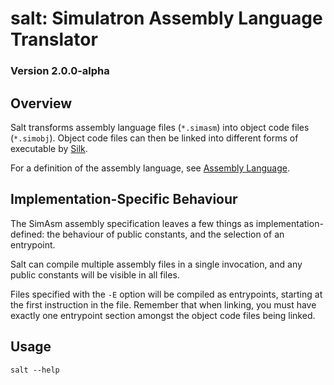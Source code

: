 # salt: Simulatron Assembly Language Translator
### Version 2.0.0-alpha

## Overview
Salt transforms assembly language files (`*.simasm`) into object code files (`*.simobj`). Object code files can then be linked into different forms of executable by [Silk](../simulatron-silk/README.md).

For a definition of the assembly language, see [Assembly Language](../Documentation/assembly-language.md).

## Implementation-Specific Behaviour
The SimAsm assembly specification leaves a few things as implementation-defined: the behaviour of public constants, and the selection of an entrypoint.

Salt can compile multiple assembly files in a single invocation, and any public constants will be visible in all files.

Files specified with the `-E` option will be compiled as entrypoints, starting at the first instruction in the file. Remember that when linking, you must have exactly one entrypoint section amongst the object code files being linked.

## Usage
`salt --help`
